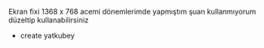 Ekran fixi 1368 x 768 acemi dönemlerimde yapmıştım şuan kullanmıyorum düzeltip kullanabilirsiniz

- create yatkubey 
